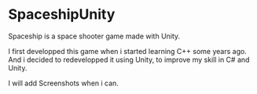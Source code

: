 # SpaceshipUnity
Spaceship  is a space shooter game made with Unity.

I first developped this game when i started learning C++ some years ago.
And i decided to redevelopped it using Unity, to improve my skill in C# and Unity.

I will add Screenshots when i can.

